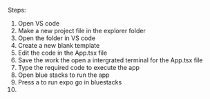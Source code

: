 Steps:
1. Open VS code
2. Make a new project file in the explorer folder
3. Open the folder in VS code
4. Create a new blank template
5. Edit the code in the App.tsx file
6. Save the work the open a intergrated terminal for the App.tsx file
7. Type the required code to execute the app
8. Open blue stacks to run the app
9. Press a to run expo go in bluestacks
10. 
